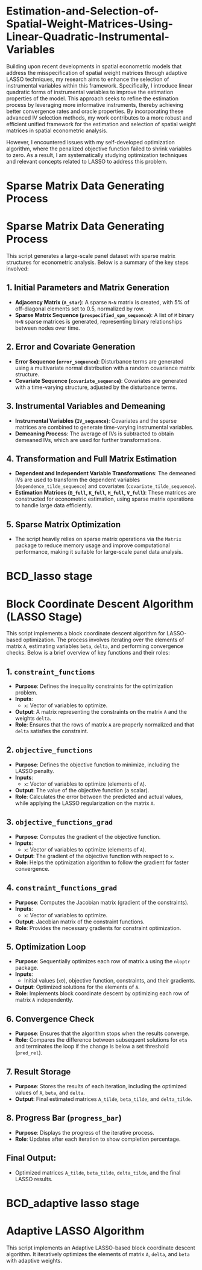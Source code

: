 # Estimation-and-Selection-of-Spatial-Weight-Matrices-Using-Linear-Quadratic-Instrumental-Variables
Building upon recent developments in spatial econometric models that address the misspecification of spatial weight matrices through adaptive LASSO techniques, my research aims to enhance the selection of instrumental variables within this framework. Specifically, I introduce linear quadratic forms of instrumental variables to improve the estimation properties of the model. This approach seeks to refine the estimation process by leveraging more informative instruments, thereby achieving better convergence rates and oracle properties. By incorporating these advanced IV selection methods, my work contributes to a more robust and efficient unified framework for the estimation and selection of spatial weight matrices in spatial econometric analysis.

However, I encountered issues with my self-developed optimization algorithm, where the penalized objective function failed to shrink variables to zero. As a result, I am systematically studying optimization techniques and relevant concepts related to LASSO to address this problem.

Sparse Matrix Data Generating Process
=====
# Sparse Matrix Data Generating Process

This script generates a large-scale panel dataset with sparse matrix structures for econometric analysis. Below is a summary of the key steps involved:

## 1. Initial Parameters and Matrix Generation
- **Adjacency Matrix (`A_star`)**: A sparse `N×N` matrix is created, with 5% of off-diagonal elements set to 0.5, normalized by row.
- **Sparse Matrix Sequence (`prespecified_spm_sequence`)**: A list of `M` binary `N×N` sparse matrices is generated, representing binary relationships between nodes over time.
  
## 2. Error and Covariate Generation
- **Error Sequence (`error_sequence`)**: Disturbance terms are generated using a multivariate normal distribution with a random covariance matrix structure.
- **Covariate Sequence (`covariate_sequence`)**: Covariates are generated with a time-varying structure, adjusted by the disturbance terms.

## 3. Instrumental Variables and Demeaning
- **Instrumental Variables (`IV_sequence`)**: Covariates and the sparse matrices are combined to generate time-varying instrumental variables.
- **Demeaning Process**: The average of IVs is subtracted to obtain demeaned IVs, which are used for further transformations.

## 4. Transformation and Full Matrix Estimation
- **Dependent and Independent Variable Transformations**: The demeaned IVs are used to transform the dependent variables (`dependence_tilde_sequence`) and covariates (`covariate_tilde_sequence`).
- **Estimation Matrices (`B_full`, `K_full`, `H_full`, `V_full`)**: These matrices are constructed for econometric estimation, using sparse matrix operations to handle large data efficiently.

## 5. Sparse Matrix Optimization
- The script heavily relies on sparse matrix operations via the `Matrix` package to reduce memory usage and improve computational performance, making it suitable for large-scale panel data analysis.

BCD_lasso stage
=====
# Block Coordinate Descent Algorithm (LASSO Stage)

This script implements a block coordinate descent algorithm for LASSO-based optimization. The process involves iterating over the elements of matrix `A`, estimating variables `beta`, `delta`, and performing convergence checks. Below is a brief overview of key functions and their roles:

## 1. **`constraint_functions`**
- **Purpose**: Defines the inequality constraints for the optimization problem.
- **Inputs**: 
  - `x`: Vector of variables to optimize.
- **Output**: A matrix representing the constraints on the matrix `A` and the weights `delta`.
- **Role**: Ensures that the rows of matrix `A` are properly normalized and that `delta` satisfies the constraint.

## 2. **`objective_functions`**
- **Purpose**: Defines the objective function to minimize, including the LASSO penalty.
- **Inputs**: 
  - `x`: Vector of variables to optimize (elements of `A`).
- **Output**: The value of the objective function (a scalar).
- **Role**: Calculates the error between the predicted and actual values, while applying the LASSO regularization on the matrix `A`.

## 3. **`objective_functions_grad`**
- **Purpose**: Computes the gradient of the objective function.
- **Inputs**: 
  - `x`: Vector of variables to optimize (elements of `A`).
- **Output**: The gradient of the objective function with respect to `x`.
- **Role**: Helps the optimization algorithm to follow the gradient for faster convergence.

## 4. **`constraint_functions_grad`**
- **Purpose**: Computes the Jacobian matrix (gradient of the constraints).
- **Inputs**: 
  - `x`: Vector of variables to optimize.
- **Output**: Jacobian matrix of the constraint functions.
- **Role**: Provides the necessary gradients for constraint optimization.

## 5. **Optimization Loop**
- **Purpose**: Sequentially optimizes each row of matrix `A` using the `nloptr` package.
- **Inputs**: 
  - Initial values (`x0`), objective function, constraints, and their gradients.
- **Output**: Optimized solutions for the elements of `A`.
- **Role**: Implements block coordinate descent by optimizing each row of matrix `A` independently.

## 6. **Convergence Check**
- **Purpose**: Ensures that the algorithm stops when the results converge.
- **Role**: Compares the difference between subsequent solutions for `eta` and terminates the loop if the change is below a set threshold (`pred_rel`).

## 7. **Result Storage**
- **Purpose**: Stores the results of each iteration, including the optimized values of `A`, `beta`, and `delta`.
- **Output**: Final estimated matrices `A_tilde`, `beta_tilde`, and `delta_tilde`.

## 8. **Progress Bar (`progress_bar`)**
- **Purpose**: Displays the progress of the iterative process.
- **Role**: Updates after each iteration to show completion percentage.

## Final Output:
- Optimized matrices `A_tilde`, `beta_tilde`, `delta_tilde`, and the final LASSO results.


BCD_adaptive lasso stage
=====
# Adaptive LASSO Algorithm

This script implements an Adaptive LASSO-based block coordinate descent algorithm. It iteratively optimizes the elements of matrix `A`, `delta`, and `beta` with adaptive weights.

